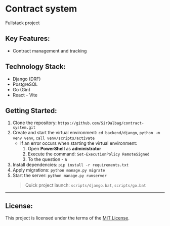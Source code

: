# Contract system

Fullstack project

## Key Features:

- Contract management and tracking

## Technology Stack:

- Django (DRF)
- PostgreSQL
- Go (Gin)
- React - Vite

## Getting Started:

1. Clone the repository: `https://github.com/SirDalbag/contract-system.git`
2. Create and start the virtual environment: `cd backend/django`, `python -m venv venv`, `call venv/scripts/activate`
   - If an error occurs when starting the virtual environment:
     1. Open **PowerShell** as **administrator**
     2. Execute the command: `Set-ExecutionPolicy RemoteSigned`
     3. To the question - `A`
3. Install dependencies: `pip install -r requirements.txt`
4. Apply migrations: `python manage.py migrate`
5. Start the server: `python manage.py runserver`
   > Quick project launch: `scripts/django.bat`, `scripts/go.bat`

---

## License:

This project is licensed under the terms of the [MIT License](https://github.com/SirDalbag/contract-system/blob/main/LICENSE).
